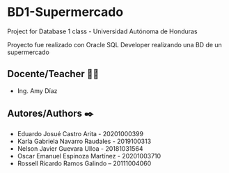# BD1-Supermercado
Project for Database 1 class - Universidad Autónoma de Honduras

Proyecto fue realizado con Oracle SQL Developer realizando una BD de un supermercado

<h2>Docente/Teacher 👨‍💻</h2>
<ul>
  <li>Ing. Amy Díaz</li>
</ul>

<h2>Autores/Authors ✒️</h2>
<ul>
  <li>Eduardo Josué Castro Arita - 20201000399</li>
  <li>Karla Gabriela Navarro Raudales - 2019100313</li>
  <li>Nelson Javier Guevara Ulloa - 20181031564</li>
  <li>Oscar Emanuel Espinoza Martínez - 20201003710</li>
  <li>Rossell Ricardo Ramos Galindo – 20111004060</li>
</ul>
